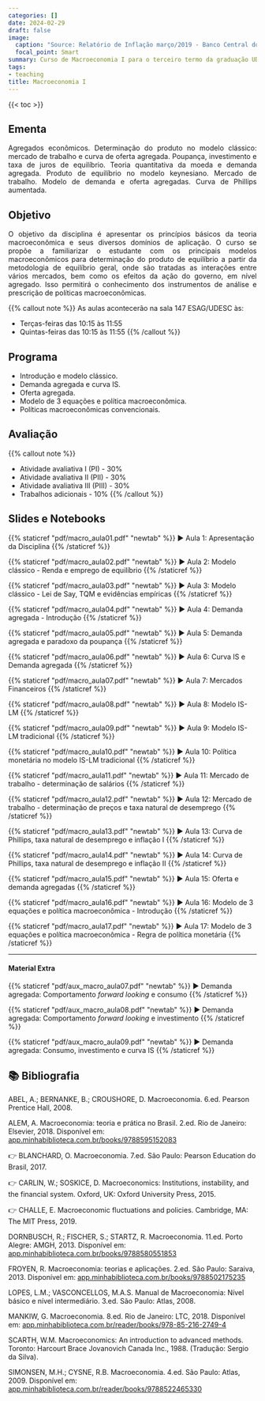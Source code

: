 ```yaml
---
categories: []
date: 2024-02-29
draft: false
image:
  caption: "Source: Relatório de Inflação março/2019 - Banco Central do Brasil"
  focal_point: Smart
summary: Curso de Macroeconomia I para o terceiro termo da graduação UDESC.
tags:
- teaching
title: Macroeconomia I
---
```


{{< toc >}}

## Ementa

<p align="justify">Agregados econômicos. Determinação do produto no modelo clássico: mercado de trabalho e curva de oferta agregada. Poupança, investimento e taxa de juros de equilíbrio. Teoria quantitativa da moeda e demanda agregada. Produto de equilíbrio no modelo keynesiano. Mercado de trabalho. Modelo de demanda e oferta agregadas. Curva de Phillips aumentada.</p>

## Objetivo

<p align="justify">O objetivo da disciplina é apresentar os princípios básicos da teoria macroeconômica e seus diversos domínios de aplicação. O curso se propõe a familiarizar o estudante com os principais modelos macroeconômicos para determinação do produto de equilíbrio a partir da metodologia de equilíbrio geral, onde são tratadas as interações entre vários mercados, bem como os efeitos da ação do governo, em nível agregado. Isso permitirá o conhecimento dos instrumentos de análise e prescrição de políticas macroeconômicas.</p>

{{% callout note %}}
As aulas acontecerão na sala 147 ESAG/UDESC às:
- Terças-feiras das 10:15 às 11:55
- Quintas-feiras das 10:15 às 11:55
{{% /callout %}}

## Programa

- Introdução e modelo clássico.
- Demanda agregada e curva IS.
- Oferta agregada.
- Modelo de 3 equações e política macroeconômica.
- Políticas macroeconômicas convencionais.

## Avaliação

{{% callout note %}}
- Atividade avaliativa I (PI) - 30%
- Atividade avaliativa II (PII) - 30%
- Atividade avaliativa III (PIII) - 30%
- Trabalhos adicionais - 10%
{{% /callout %}}

## Slides e Notebooks

{{% staticref "pdf/macro_aula01.pdf" "newtab" %}} ▶️ Aula 1: Apresentação da Disciplina {{% /staticref %}}

{{% staticref "pdf/macro_aula02.pdf" "newtab" %}} ▶️ Aula 2: Modelo clássico - Renda e emprego de equilíbrio {{% /staticref %}}

{{% staticref "pdf/macro_aula03.pdf" "newtab" %}} ▶️ Aula 3: Modelo clássico - Lei de Say, TQM e evidências empíricas {{% /staticref %}}

{{% staticref "pdf/macro_aula04.pdf" "newtab" %}} ▶️ Aula 4: Demanda agregada - Introdução {{% /staticref %}}

{{% staticref "pdf/macro_aula05.pdf" "newtab" %}} ▶️ Aula 5: Demanda agregada e paradoxo da poupança {{% /staticref %}}

{{% staticref "pdf/macro_aula06.pdf" "newtab" %}} ▶️ Aula 6: Curva IS e Demanda agregada {{% /staticref %}}

{{% staticref "pdf/macro_aula07.pdf" "newtab" %}} ▶️ Aula 7: Mercados Financeiros {{% /staticref %}}

{{% staticref "pdf/macro_aula08.pdf" "newtab" %}} ▶️ Aula 8: Modelo IS-LM {{% /staticref %}}

{{% staticref "pdf/macro_aula09.pdf" "newtab" %}} ▶️ Aula 9: Modelo IS-LM tradicional {{% /staticref %}}

{{% staticref "pdf/macro_aula10.pdf" "newtab" %}} ▶️ Aula 10: Política monetária no modelo IS-LM tradicional {{% /staticref %}}

{{% staticref "pdf/macro_aula11.pdf" "newtab" %}} ▶️ Aula 11: Mercado de trabalho - determinação de salários {{% /staticref %}}

{{% staticref "pdf/macro_aula12.pdf" "newtab" %}} ▶️ Aula 12: Mercado de trabalho - determinação de preços e taxa natural de desemprego {{% /staticref %}}

{{% staticref "pdf/macro_aula13.pdf" "newtab" %}} ▶️ Aula 13: Curva de Phillips, taxa natural de desemprego e inflação I {{% /staticref %}}

{{% staticref "pdf/macro_aula14.pdf" "newtab" %}} ▶️ Aula 14: Curva de Phillips, taxa natural de desemprego e inflação II {{% /staticref %}}

{{% staticref "pdf/macro_aula15.pdf" "newtab" %}} ▶️ Aula 15: Oferta e demanda agregadas {{% /staticref %}}

{{% staticref "pdf/macro_aula16.pdf" "newtab" %}} ▶️ Aula 16: Modelo de 3 equações e política macroeconômica - Introdução {{% /staticref %}}

{{% staticref "pdf/macro_aula17.pdf" "newtab" %}} ▶️ Aula 17: Modelo de 3 equações e política macroeconômica - Regra de política monetária {{% /staticref %}}

---
#### Material Extra

{{% staticref "pdf/aux_macro_aula07.pdf" "newtab" %}} ▶️ Demanda agregada: Comportamento _forward looking_ e consumo {{% /staticref %}}

{{% staticref "pdf/aux_macro_aula08.pdf" "newtab" %}} ▶️ Demanda agregada: Comportamento _forward looking_ e investimento {{% /staticref %}}

{{% staticref "pdf/aux_macro_aula09.pdf" "newtab" %}} ▶️ Demanda agregada: Consumo, investimento e curva IS {{% /staticref %}}

## 📚 Bibliografia
ABEL, A.; BERNANKE, B.; CROUSHORE, D. Macroeconomia. 6.ed. Pearson Prentice Hall, 2008. 

ALEM, A. Macroeconomia: teoria e prática no Brasil. 2.ed. Rio de Janeiro: Elsevier, 2018. Disponível em: [app.minhabiblioteca.com.br/books/9788595152083](https://app.minhabiblioteca.com.br/books/9788595152083)

👉 BLANCHARD, O. Macroeconomia. 7.ed. São Paulo: Pearson Education do Brasil, 2017. 

👉 CARLIN, W.; SOSKICE, D. Macroeconomics: Institutions, instability, and the financial system. Oxford, UK: Oxford University Press, 2015.

👉 CHALLE, E. Macroeconomic fluctuations and policies. Cambridge, MA: The MIT Press, 2019.

DORNBUSCH, R.; FISCHER, S.; STARTZ, R. Macroeconomia. 11.ed. Porto Alegre: AMGH, 2013. Disponível em: [app.minhabiblioteca.com.br/books/9788580551853](https://app.minhabiblioteca.com.br/books/9788580551853)

FROYEN, R. Macroeconomia: teorias e aplicações. 2.ed. São Paulo: Saraiva, 2013. Disponível em: [app.minhabiblioteca.com.br/books/9788502175235](https://app.minhabiblioteca.com.br/books/9788502175235) 

LOPES, L.M.; VASCONCELLOS, M.A.S. Manual de Macroeconomia: Nível básico e nível intermediário. 3.ed. São Paulo: Atlas, 2008.

MANKIW, G. Macroeconomia. 8.ed. Rio de Janeiro: LTC, 2018. Disponível em: [app.minhabiblioteca.com.br/reader/books/978-85-216-2749-4](https://app.minhabiblioteca.com.br/reader/books/978-85-216-2749-4/)

SCARTH, W.M. Macroeconomics: An introduction to advanced methods. Toronto: Harcourt Brace Jovanovich Canada Inc., 1988. (Tradução: Sergio da Silva).

SIMONSEN, M.H.; CYSNE, R.B. Macroeconomia. 4.ed. São Paulo: Atlas, 2009. Disponível em: [app.minhabiblioteca.com.br/reader/books/9788522465330](https://app.minhabiblioteca.com.br/reader/books/9788522465330)